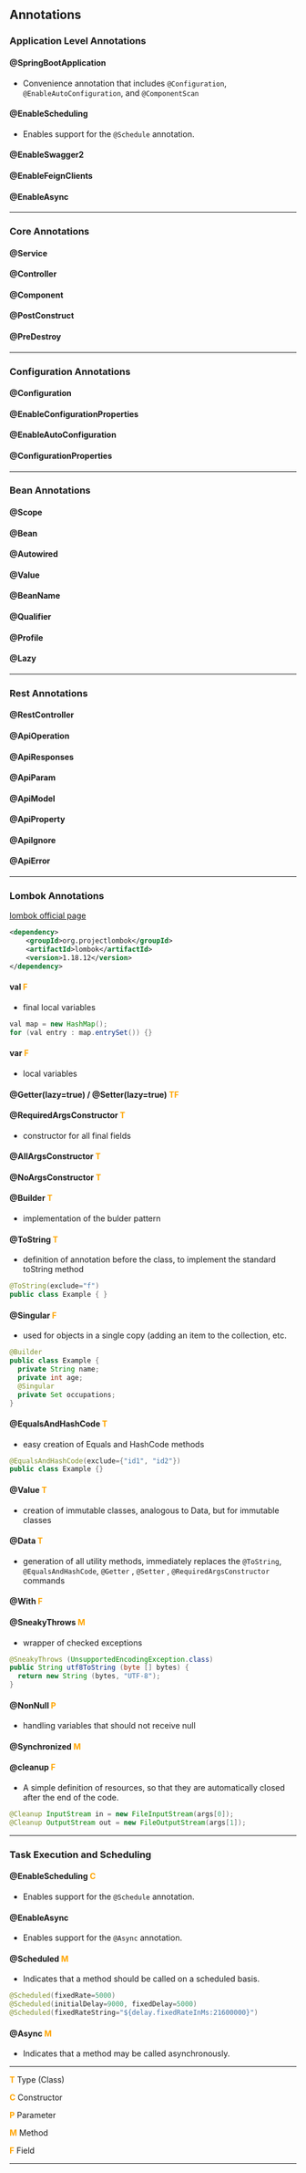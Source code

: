 ## Annotations

### Application Level Annotations

#### @SpringBootApplication
- Convenience annotation that includes `@Configuration`, `@EnableAutoConfiguration`, and `@ComponentScan`

#### @EnableScheduling
- Enables support for the `@Schedule` annotation.

#### @EnableSwagger2

#### @EnableFeignClients

#### @EnableAsync

---

### Core Annotations

#### @Service

#### @Controller

#### @Component

#### @PostConstruct

#### @PreDestroy

---

### Configuration Annotations

#### @Configuration

#### @EnableConfigurationProperties

#### @EnableAutoConfiguration

#### @ConfigurationProperties

---

###  Bean Annotations

#### @Scope

#### @Bean

#### @Autowired

#### @Value

#### @BeanName

#### @Qualifier

#### @Profile

#### @Lazy

---

### Rest Annotations

#### @RestController

#### @ApiOperation

#### @ApiResponses

#### @ApiParam

#### @ApiModel

#### @ApiProperty

#### @ApiIgnore

#### @ApiError

---

### Lombok Annotations

[lombok official page](https://projectlombok.org/features/all)

```xml
<dependency>
    <groupId>org.projectlombok</groupId>
    <artifactId>lombok</artifactId>
    <version>1.18.12</version>
</dependency>
```


#### val <span style="color:orange">**F**</span>
- final local variables
```java
val map = new HashMap();
for (val entry : map.entrySet()) {}
```
#### var <span style="color:orange">**F**</span>
- local variables

#### @Getter(lazy=true) / @Setter(lazy=true) <span style="color:orange">**TF**</span>

#### @RequiredArgsConstructor <span style="color:orange">**T**</span>
- constructor for all final fields

#### @AllArgsConstructor <span style="color:orange">**T**</span>

#### @NoArgsConstructor <span style="color:orange">**T**</span>

#### @Builder <span style="color:orange">**T**</span>
- implementation of the bulder pattern

#### @ToString <span style="color:orange">**T**</span>
- definition of annotation before the class, to implement the standard toString method
```java
@ToString(exclude="f")
public class Example { }
```

#### @Singular <span style="color:orange">**F**</span>
- used for objects in a single copy (adding an item to the collection, etc.
```java
@Builder
public class Example {
  private String name;
  private int age;
  @Singular 
  private Set occupations;
}
```
#### @EqualsAndHashCode <span style="color:orange">**T**</span>
- easy creation of Equals and HashCode methods
```java
@EqualsAndHashCode(exclude={"id1", "id2"})
public class Example {}
```
#### @Value <span style="color:orange">**T**</span>
- creation of immutable classes, analogous to Data, but for immutable classes

#### @Data <span style="color:orange">**T**</span>
- generation of all utility methods, immediately replaces the `@ToString`, `@EqualsAndHashCode`, `@Getter` , `@Setter` , `@RequiredArgsConstructor` commands

#### @With <span style="color:orange">**F**</span>

#### @SneakyThrows <span style="color:orange">**M**</span>
- wrapper of checked exceptions
```java
@SneakyThrows (UnsupportedEncodingException.class)
public String utf8ToString (byte [] bytes) {
  return new String (bytes, "UTF-8");
}
```

#### @NonNull <span style="color:orange">**P**</span>
- handling variables that should not receive null

#### @Synchronized <span style="color:orange">**M**</span>

#### @cleanup <span style="color:orange">**F**</span>
- A simple definition of resources, so that they are automatically closed after the end of the code.
```java
@Cleanup InputStream in = new FileInputStream(args[0]);
@Cleanup OutputStream out = new FileOutputStream(args[1]);
```
---

### Task Execution and Scheduling

#### @EnableScheduling <span style="color:orange">**C**</span>
- Enables support for the `@Schedule` annotation.

#### @EnableAsync
- Enables support for the `@Async` annotation.

#### @Scheduled <span style="color:orange">**M**</span>
- Indicates that a method should be called on a scheduled basis.
```java
@Scheduled(fixedRate=5000)
@Scheduled(initialDelay=9000, fixedDelay=5000)
@Scheduled(fixedRateString="${delay.fixedRateInMs:21600000}")
```

#### @Async <span style="color:orange">**M**</span>
- Indicates that a method may be called asynchronously.


---
<span style="color:orange">**T**</span> Type (Class)

<span style="color:orange">**C**</span> Constructor 

<span style="color:orange">**P**</span> Parameter

<span style="color:orange">**M**</span> Method

<span style="color:orange">**F**</span> Field

---